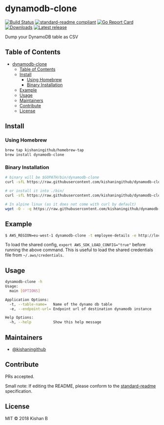 # dynamodb-clone

[![Build Status](https://travis-ci.org/kishaningithub/dynamodb-clone.svg?branch=master)](https://travis-ci.org/kishaningithub/dynamodb-clone)
[![standard-readme compliant](https://img.shields.io/badge/standard--readme-OK-green.svg?style=flat-square)](https://github.com/RichardLitt/standard-readme)
[![Go Report Card](https://goreportcard.com/badge/github.com/kishaningithub/dynamodb-clone)](https://goreportcard.com/report/github.com/kishaningithub/dynamodb-clone)
[![Downloads](https://img.shields.io/github/downloads/kishaningithub/dynamodb-clone/latest/total.svg)](https://github.com/kishaningithub/dynamodb-clone/releases)
[![Latest release](https://img.shields.io/github/release/kishaningithub/dynamodb-clone.svg)](https://github.com/kishaningithub/dynamodb-clone/releases)

Dump your DynamoDB table as CSV

## Table of Contents

- [dynamodb-clone](#dynamodb-clone)
  - [Table of Contents](#table-of-contents)
  - [Install](#install)
    - [Using Homebrew](#using-homebrew)
    - [Binary Installation](#binary-installation)
  - [Example](#example)
  - [Usage](#usage)
  - [Maintainers](#maintainers)
  - [Contribute](#contribute)
  - [License](#license)

## Install

### Using Homebrew

```bash
brew tap kishaningithub/homebrew-tap
brew install dynamodb-clone
```

### Binary Installation

```bash
# binary will be $GOPATH/bin/dynamodb-clone
curl -sfL https://raw.githubusercontent.com/kishaningithub/dynamodb-clone/master/install.sh | sh -s -- -b $GOPATH/bin

# or install it into ./bin/
curl -sfL https://raw.githubusercontent.com/kishaningithub/dynamodb-clone/master/install.sh | sh -s

# In alpine linux (as it does not come with curl by default)
wget -O - -q https://raw.githubusercontent.com/kishaningithub/dynamodb-clone/master/install.sh | sh -s
```

## Example 

```bash
$ AWS_REGION=eu-west-1 dynamodb-clone -t employee-details -e http://localhost:4569
```
To load the shared config, `export AWS_SDK_LOAD_CONFIG="true"` before running the above command. 
This is useful to load the shared credentials file from `~/.aws/credentials`.

## Usage

```bash
dynamodb-clone -h
Usage:
  main [OPTIONS]

Application Options:
  -t, --table-name=   Name of the dynamo db table
  -e, --endpoint-url= Endpoint url of destination dynamodb instance

Help Options:
  -h, --help          Show this help message
```

## Maintainers

- [@kishaningithub](https://github.com/kishaningithub)

## Contribute

PRs accepted.

Small note: If editing the README, please conform to the [standard-readme](https://github.com/RichardLitt/standard-readme) specification.

## License

MIT © 2018 Kishan B
